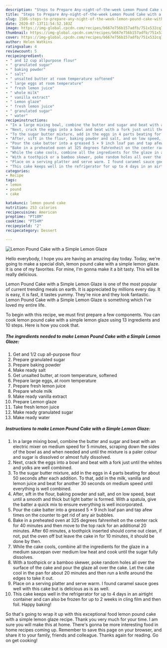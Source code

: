 ```yaml
---
description: "Steps to Prepare Any-night-of-the-week Lemon Pound Cake with a Simple Lemon Glaze"
title: "Steps to Prepare Any-night-of-the-week Lemon Pound Cake with a Simple Lemon Glaze"
slug: 1506-steps-to-prepare-any-night-of-the-week-lemon-pound-cake-with-a-simple-lemon-glaze
date: 2020-07-13T11:54:52.103Z
image: https://img-global.cpcdn.com/recipes/b667e756b157adfb/751x532cq70/lemon-pound-cake-with-a-simple-lemon-glaze-recipe-main-photo.jpg
thumbnail: https://img-global.cpcdn.com/recipes/b667e756b157adfb/751x532cq70/lemon-pound-cake-with-a-simple-lemon-glaze-recipe-main-photo.jpg
cover: https://img-global.cpcdn.com/recipes/b667e756b157adfb/751x532cq70/lemon-pound-cake-with-a-simple-lemon-glaze-recipe-main-photo.jpg
author: Helen Watkins
ratingvalue: 4
reviewcount: 5
recipeingredient:
- " and 12 cup allpurpose flour"
- " granulated sugar"
- " baking powder"
- " salt"
- " unsalted butter at room temperature softened"
- " large eggs at room temperature"
- " fresh lemon juice"
- " whole milk"
- " vanilla extract"
- " Lemon glaze"
- " fresh lemon juice"
- " granulated sugar"
- " water"
recipeinstructions:
- "In a large mixing bowl, combine the butter and sugar and beat with an electric mixer on medium speed for 5 minutes, scraping down the sides of the bowl as and when needed and until the mixture is a paler colour and sugar is dissolved or almost fully dissolved."
- "Next, crack the eggs into a bowl and beat with a fork just until the whites and yolks are well combined."
- "To the sugar butter mixture, add in the eggs in 4 parts beating for about 50 seconds after each addition. To that, add in the milk, vanilla and lemon juice and beat for another 30 seconds on medium speed until everything is well combined."
- "After, sift in the flour, baking powder and salt, and on low speed, beat until a smooth and thick but light batter is formed. With a spatula, give the batter a quick mix to ensure everything is well incorporated."
- "Pour the cake batter into a greased 5 × 9 inch loaf pan and tap afew times on the counter to get rid of any air bubbles."
- "Bake in a preheated oven at 325 degrees fahrenheit on the center rack for 40 minutes and then move to the top rack for an additional 20 minutes. After 60 minutes, a toothpick inserted should come out clean, if not, put the oven off but leave the cake in for 10 minutes, it should be done by then."
- "While the cake cools, combine all the ingredients for the glaze in a medium saucepan over medium low heat and cook until the sugar fully dissolves."
- "With a toothpick or a bamboo skewer, poke random holes all over the surface of the cake and pour the glaze all over the cake. Let the cake cool in the pan for about 20 minutes and then run a knife around the edges to take it out."
- "Place on a serving platter and serve warm. I found caramel sauce goes well with this cake but is delicious as is as well."
- "This cake keeps well in the refrigerator for up to 4 days in an airtight container and can also be frozen for up to 2 weeks in cling film and then foil. Happy baking!"
categories:
- Recipe
tags:
- lemon
- pound
- cake

katakunci: lemon pound cake 
nutrition: 253 calories
recipecuisine: American
preptime: "PT18M"
cooktime: "PT54M"
recipeyield: "2"
recipecategory: Dessert

---
```



![Lemon Pound Cake with a Simple Lemon Glaze](https://img-global.cpcdn.com/recipes/b667e756b157adfb/751x532cq70/lemon-pound-cake-with-a-simple-lemon-glaze-recipe-main-photo.jpg)

Hello everybody, I hope you are having an amazing day today. Today, we're going to make a special dish, lemon pound cake with a simple lemon glaze. It is one of my favorites. For mine, I'm gonna make it a bit tasty. This will be really delicious.



Lemon Pound Cake with a Simple Lemon Glaze is one of the most popular of current trending meals on earth. It is appreciated by millions every day. It is easy, it is fast, it tastes yummy. They're nice and they look fantastic. Lemon Pound Cake with a Simple Lemon Glaze is something which I've loved my entire life.


To begin with this recipe, we must first prepare a few components. You can cook lemon pound cake with a simple lemon glaze using 13 ingredients and 10 steps. Here is how you cook that.

<!--inarticleads1-->

##### The ingredients needed to make Lemon Pound Cake with a Simple Lemon Glaze:

1. Get  and 1/2 cup all-purpose flour
1. Prepare  granulated sugar
1. Prepare  baking powder
1. Make ready  salt
1. Get  unsalted butter, at room temperature, softened
1. Prepare  large eggs, at room temperature
1. Prepare  fresh lemon juice
1. Prepare  whole milk
1. Make ready  vanilla extract
1. Prepare  Lemon glaze
1. Take  fresh lemon juice
1. Make ready  granulated sugar
1. Make ready  water




<!--inarticleads2-->

##### Instructions to make Lemon Pound Cake with a Simple Lemon Glaze:

1. In a large mixing bowl, combine the butter and sugar and beat with an electric mixer on medium speed for 5 minutes, scraping down the sides of the bowl as and when needed and until the mixture is a paler colour and sugar is dissolved or almost fully dissolved.
1. Next, crack the eggs into a bowl and beat with a fork just until the whites and yolks are well combined.
1. To the sugar butter mixture, add in the eggs in 4 parts beating for about 50 seconds after each addition. To that, add in the milk, vanilla and lemon juice and beat for another 30 seconds on medium speed until everything is well combined.
1. After, sift in the flour, baking powder and salt, and on low speed, beat until a smooth and thick but light batter is formed. With a spatula, give the batter a quick mix to ensure everything is well incorporated.
1. Pour the cake batter into a greased 5 × 9 inch loaf pan and tap afew times on the counter to get rid of any air bubbles.
1. Bake in a preheated oven at 325 degrees fahrenheit on the center rack for 40 minutes and then move to the top rack for an additional 20 minutes. After 60 minutes, a toothpick inserted should come out clean, if not, put the oven off but leave the cake in for 10 minutes, it should be done by then.
1. While the cake cools, combine all the ingredients for the glaze in a medium saucepan over medium low heat and cook until the sugar fully dissolves.
1. With a toothpick or a bamboo skewer, poke random holes all over the surface of the cake and pour the glaze all over the cake. Let the cake cool in the pan for about 20 minutes and then run a knife around the edges to take it out.
1. Place on a serving platter and serve warm. I found caramel sauce goes well with this cake but is delicious as is as well.
1. This cake keeps well in the refrigerator for up to 4 days in an airtight container and can also be frozen for up to 2 weeks in cling film and then foil. Happy baking!




So that's going to wrap it up with this exceptional food lemon pound cake with a simple lemon glaze recipe. Thank you very much for your time. I am sure you will make this at home. There's gonna be more interesting food in home recipes coming up. Remember to save this page on your browser, and share it to your family, friends and colleague. Thanks again for reading. Go on get cooking!
